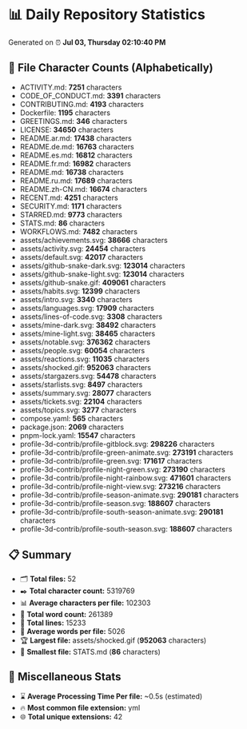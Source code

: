 # 📊 Daily Repository Statistics
Generated on ⏰ **Jul 03, Thursday 02:10:40 PM**

## 📂 File Character Counts (Alphabetically)
- ACTIVITY.md: **7251** characters
- CODE_OF_CONDUCT.md: **3391** characters
- CONTRIBUTING.md: **4193** characters
- Dockerfile: **1195** characters
- GREETINGS.md: **346** characters
- LICENSE: **34650** characters
- README.ar.md: **17438** characters
- README.de.md: **16763** characters
- README.es.md: **16812** characters
- README.fr.md: **16982** characters
- README.md: **16738** characters
- README.ru.md: **17689** characters
- README.zh-CN.md: **16674** characters
- RECENT.md: **4251** characters
- SECURITY.md: **1171** characters
- STARRED.md: **9773** characters
- STATS.md: **86** characters
- WORKFLOWS.md: **7482** characters
- assets/achievements.svg: **38666** characters
- assets/activity.svg: **24454** characters
- assets/default.svg: **42017** characters
- assets/github-snake-dark.svg: **123014** characters
- assets/github-snake-light.svg: **123014** characters
- assets/github-snake.gif: **409061** characters
- assets/habits.svg: **12399** characters
- assets/intro.svg: **3340** characters
- assets/languages.svg: **17909** characters
- assets/lines-of-code.svg: **3308** characters
- assets/mine-dark.svg: **38492** characters
- assets/mine-light.svg: **38465** characters
- assets/notable.svg: **376362** characters
- assets/people.svg: **60054** characters
- assets/reactions.svg: **11035** characters
- assets/shocked.gif: **952063** characters
- assets/stargazers.svg: **54478** characters
- assets/starlists.svg: **8497** characters
- assets/summary.svg: **28077** characters
- assets/tickets.svg: **22104** characters
- assets/topics.svg: **3277** characters
- compose.yaml: **565** characters
- package.json: **2069** characters
- pnpm-lock.yaml: **15547** characters
- profile-3d-contrib/profile-gitblock.svg: **298226** characters
- profile-3d-contrib/profile-green-animate.svg: **273191** characters
- profile-3d-contrib/profile-green.svg: **171617** characters
- profile-3d-contrib/profile-night-green.svg: **273190** characters
- profile-3d-contrib/profile-night-rainbow.svg: **471601** characters
- profile-3d-contrib/profile-night-view.svg: **273216** characters
- profile-3d-contrib/profile-season-animate.svg: **290181** characters
- profile-3d-contrib/profile-season.svg: **188607** characters
- profile-3d-contrib/profile-south-season-animate.svg: **290181** characters
- profile-3d-contrib/profile-south-season.svg: **188607** characters

## 📋 Summary
- 🗂️ **Total files:** 52
- ✒️ **Total character count:** 5319769
- 📊 **Average characters per file:** 102303
- 📝 **Total word count:** 261389
- 🧾 **Total lines:** 15233
- 📐 **Average words per file:** 5026
- 🏆 **Largest file:** assets/shocked.gif (**952063** characters)
- 🥉 **Smallest file:** STATS.md (**86** characters)

## 🌟 Miscellaneous Stats
- ⌛ **Average Processing Time Per file:** ~0.5s (estimated)
- 🔥 **Most common file extension:** yml
- 🌐 **Total unique extensions:** 42
